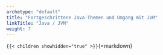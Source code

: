 ```yaml
---
archetype: "default"
title: "Fortgeschrittene Java-Themen und Umgang mit JVM"
linkTitle: "Java / JVM"
weight: 7
---
```



`{{< children showhidden="true" >}}`{=markdown}
